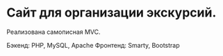 # Сайт для организации экскурсий.

Реализована самописная MVC.

Бэкенд: PHP, MySQL, Apache Фронтенд: Smarty, Bootstrap
